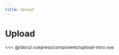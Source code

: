 ```yaml
---
title: Upload
---
```


# Upload


<ClientOnly>
<upload-intro></upload-intro>
</ClientOnly>

<<< @/docs/.vuepress/components/upload-intro.vue
